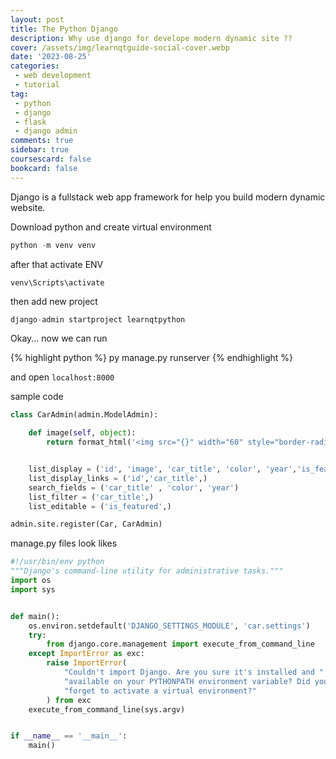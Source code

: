 ```yaml
---
layout: post
title: The Python Django
description: Why use django for develope modern dynamic site ??
cover: /assets/img/learnqtguide-social-cover.webp
date: '2023-08-25'
categories: 
 - web development
 - tutorial
tag: 
 - python
 - django
 - flask
 - django admin
comments: true
sidebar: true
coursescard: false
bookcard: false
---
```


Django is a fullstack web app framework for help you build modern dynamic website.

Download python and create virtual environment

~~~python
python -m venv venv
~~~

after that activate ENV

```
venv\Scripts\activate
```

then add new project

~~~python
django-admin startproject learnqtpython
~~~

Okay... now we can run 

{% highlight python %}
py manage.py runserver
{% endhighlight %}

and open `localhost:8000`


sample code

~~~python
class CarAdmin(admin.ModelAdmin):

    def image(self, object):
        return format_html('<img src="{}" width="60" style="border-radius:10px;"/>'.format(object.car_photo1.url))


    list_display = ('id', 'image', 'car_title', 'color', 'year','is_featured')
    list_display_links = ('id','car_title',)
    search_fields = ('car_title' , 'color', 'year')
    list_filter = ('car_title',)
    list_editable = ('is_featured',)

admin.site.register(Car, CarAdmin)
~~~

manage.py  files look likes 

~~~python
#!/usr/bin/env python
"""Django's command-line utility for administrative tasks."""
import os
import sys


def main():
    os.environ.setdefault('DJANGO_SETTINGS_MODULE', 'car.settings')
    try:
        from django.core.management import execute_from_command_line
    except ImportError as exc:
        raise ImportError(
            "Couldn't import Django. Are you sure it's installed and "
            "available on your PYTHONPATH environment variable? Did you "
            "forget to activate a virtual environment?"
        ) from exc
    execute_from_command_line(sys.argv)


if __name__ == '__main__':
    main()

~~~

